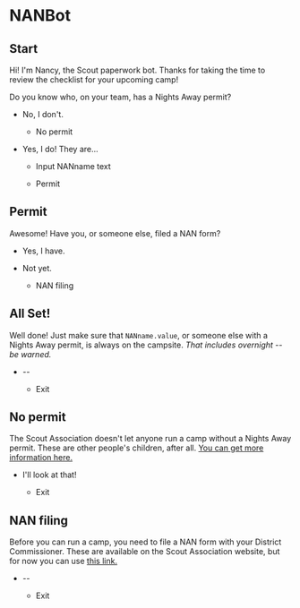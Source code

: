 # NANBot

## Start

Hi!  I'm Nancy, the Scout paperwork bot.  Thanks for taking the time to review the checklist for your upcoming camp!

Do you know who, on your team, has a Nights Away permit?

* No, I don't.
  
  * No permit

* Yes, I do!  They are...
  
  * Input NANname text
  
  * Permit

## Permit

Awesome!  Have you, or someone else, filed a NAN form?

* Yes, I have.

* Not yet.
  
  * NAN filing

## All Set!

Well done!  Just make sure that `NANname.value`, or someone else with a Nights Away permit, is always on the campsite.  _That includes overnight -- be warned._

* --
  
  * Exit

## No permit

The Scout Association doesn't let anyone run a camp without a Nights Away permit.  These are other people's children, after all.  [You can get more information here.](https://www.scouts.org.uk/volunteers/running-your-section/nights-away-and-camping/nights-away-permit-scheme/the-nights-away-permit-scheme/)

* I'll look at that!
  
  * Exit

## NAN filing

Before you can run a camp, you need to file a NAN form with your District Commissioner.  These are available on the Scout Association website, but for now you can use [this link.](https://cms.scouts.org.uk/media/11876/form-nan_june-2020.doc)

* --
  
  * Exit